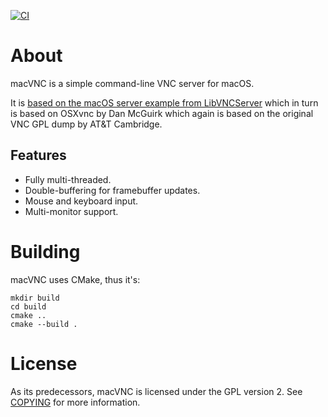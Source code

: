 [![CI](https://github.com/LibVNC/macVNC/actions/workflows/ci.yml/badge.svg)](https://github.com/LibVNC/macVNC/actions/workflows/ci.yml)

# About

macVNC is a simple command-line VNC server for macOS.

It is [based on the macOS server example from LibVNCServer](https://github.com/LibVNC/libvncserver/commits/6e5f96e3ea53bf85cec7d985b120daf1c91ce0d9/examples/mac.c?browsing_rename_history=true&new_path=examples/server/mac.c&original_branch=master)
which in turn is based on OSXvnc by Dan McGuirk which again is based on the original VNC
GPL dump by AT&T Cambridge.

## Features

* Fully multi-threaded.
* Double-buffering for framebuffer updates.
* Mouse and keyboard input.
* Multi-monitor support.

# Building

macVNC uses CMake, thus it's:

    mkdir build
    cd build
    cmake ..
    cmake --build .

# License

As its predecessors, macVNC is licensed under the GPL version 2. See [COPYING](COPYING) for more information.




